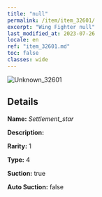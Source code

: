 ```yaml
---
title: "null"
permalink: /item/item_32601/
excerpt: "Wing Fighter null"
last_modified_at: 2023-07-26
locale: en
ref: "item_32601.md"
toc: false
classes: wide
---
```



 ![Unknown_32601](/images/item/Settlement_star_p.png)



## Details

 **Name:** *Settlement_star* 

 **Description:** 

 **Rarity:** 1 

 **Type:** 4 

 **Suction:** true 

 **Auto Suction:** false 


